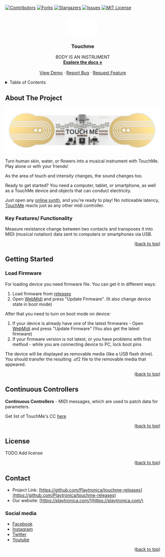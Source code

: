 <div id="top"></div>

<!-- PROJECT SHIELDS -->
<!--
*** I'm using markdown "reference style" links for readability.
*** Reference links are enclosed in brackets [ ] instead of parentheses ( ).
*** See the bottom of this document for the declaration of the reference variables
*** for contributors-url, forks-url, etc. This is an optional, concise syntax you may use.
*** https://www.markdownguide.org/basic-syntax/#reference-style-links
-->
[![Contributors][contributors-shield]][contributors-url]
[![Forks][forks-shield]][forks-url]
[![Stargazers][stars-shield]][stars-url]
[![Issues][issues-shield]][issues-url]
[![MIT License][license-shield]][license-url]


<!-- PROJECT LOGO -->
<br />
<div align="center">
  <a href="https://github.com/Playtronica/Touchme">
    <img src="static/logo.png" alt="Logo" width="100">
  </a>

<h3 align="center">Touchme</h3>

  <p align="center">
    BODY IS AN INSTRUMENT
    <br />
    <a href="https://github.com/Playtronica/Touchme"><strong>Explore the docs »</strong></a>
    <br />
    <br />
    <a href="https://youtu.be/pB5YI5oH6zg">View Demo</a>
    ·
    <a href="https://github.com/Playtronica/Touchme/issues">Report Bug</a>
    ·
    <a href="https://github.com/Playtronica/Touchme/issues">Request Feature</a>
  </p>
</div>



<!-- TABLE OF CONTENTS -->
<details>
  <summary>Table of Contents</summary>
  <ol>
    <li>
      <a href="#about-the-project">About The Project</a>
    </li>
    <li>
      <a href="#getting-started">Getting Started</a>
      <ul>
        <li><a href="#load-firmware">Load Firmware</a></li>
      </ul>
    </li>
    <li><a href="#continuous-controllers">Continuous Controllers</a></li>
    <li><a href="#license">License</a></li>
    <li><a href="#contact">Contact</a></li>
  </ol>
</details>



<!-- ABOUT THE PROJECT -->
## About The Project

[![Product Name Screen Shot][product-screenshot]](https://example.com)


Turn human skin, water, or flowers into a musical instrument with TouchMe. Play alone or with your friends!

As the area of touch and intensity changes, the sound changes too.

Ready to get started? You need a computer, tablet, or smartphone, as well as a TouchMe device and objects that can conduct electricity. 

Just open any [online synth](https://synth.[laytronica.com/), and you're ready to play!  No noticeable latency, [TouchMe](https://shop.playtronica.com/products/touchme) reacts just as any other midi controller. 

### Key Features/ Functionality

Measure resistance change between two contacts and transposes it into MIDI (musical notation) data sent to computers or smartphones via USB.


<!-- Here's a blank template to get started: To avoid retyping too much info. Do a search and replace with your text editor for the following: `Playtronica`, `Touchme`, `twitter_handle`, `linkedin_username`, `email_client`, `email`, `project_title`, `project_description` -->

<p align="right">(<a href="#top">back to top</a>)</p>




<!-- GETTING STARTED -->
## Getting Started

### Load Firmware

For loading device you need firmware file. You can get it in different ways:
1) Load firmware from [releases](https://github.com/Playtronica/touchme-releases/releases/latest)
2) Open [WebMidi](https://playtronica.github.io/WebMidiVue/#/touchme) and press "Update Firmware".
   (It also change device state in boot mode)

After that you need to turn on boot mode on device:

1) If your device is already have one of the latest firmwares -
   Open [WebMidi](https://playtronica.github.io/WebMidiVue/#/touchme) and press "Update Firmware"
   (You also get the latest firmware)
2) If your firmware version is not latest, or you have problems with first method -
   while you are connecting device to PC, lock boot pins

The device will be displayed as removable media (like a USB flash drive).
You should transfer the resulting .uf2 file to the removable media that appeared.


<p align="right">(<a href="#top">back to top</a>)</p>

<!-- COMMANDS -->
## Continuous Controllers
**Continuous Controllers** - MIDI messages,
which are used to patch data for parameters.

Get list of TouchMe's CC [here](./CC.md)

<p align="right">(<a href="#top">back to top</a>)</p>



<!-- LICENSE -->
## License
 TODO Add license

<!-- Distributed under the MIT License. See `LICENSE.txt` for more information. -->

<p align="right">(<a href="#top">back to top</a>)</p>



<!-- CONTACT -->
## Contact

* Project Link: [https://github.com/Playtronica/touchme-releases](https://github.com/Playtronica/touchme-releases)
* Our website: [https://playtronica.com/](https://playtronica.com/)

### Social media
* [Facebook](https://www.facebook.com/playtronica)
* [Instagram](http://instagram.com/playtronica)
* [Twitter](https://twitter.com/playtronica)
* [Youtube](https://www.youtube.com/playtronica)


<p align="right">(<a href="#top">back to top</a>)</p>




<!-- MARKDOWN LINKS & IMAGES -->
<!-- https://www.markdownguide.org/basic-syntax/#reference-style-links -->
[contributors-shield]: https://img.shields.io/github/contributors/Playtronica/Touchme.svg?style=for-the-badge
[contributors-url]: https://github.com/Playtronica/Touchme/graphs/contributors
[forks-shield]: https://img.shields.io/github/forks/Playtronica/Touchme.svg?style=for-the-badge
[forks-url]: https://github.com/Playtronica/Touchme/network/members
[stars-shield]: https://img.shields.io/github/stars/Playtronica/Touchme.svg?style=for-the-badge
[stars-url]: https://github.com/Playtronica/Touchme/stargazers
[issues-shield]: https://img.shields.io/github/issues/Playtronica/Touchme.svg?style=for-the-badge
[issues-url]: https://github.com/Playtronica/Touchme/issues
[license-shield]: https://img.shields.io/github/license/Playtronica/Touchme.svg?style=for-the-badge
[license-url]: https://github.com/Playtronica/Touchme/blob/master/LICENSE.txt
[linkedin-shield]: https://img.shields.io/badge/-LinkedIn-black.svg?style=for-the-badge&logo=linkedin&colorB=555
[linkedin-url]: https://linkedin.com/in/linkedin_username
[product-screenshot]: static/touchme.png
